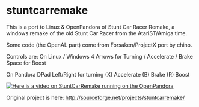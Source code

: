 # stuntcarremake

This is a port to Linux & OpenPandora of Stunt Car Racer Remake, a windows remake of the old Stunt Car Racer from the AtariST/Amiga time.

Some code (the OpenAL part) come from Forsaken/ProjectX port by chino.

Controls are:
On Linux / Windows
 4 Arrows for Turning / Accelerate / Brake
 Space for Boost

On Pandora
 DPad Left/Right for turning
 (X) Accelerate
 (B) Brake
 (R) Boost

[![Here is a video on StuntCarRemake running on the OpenPandora](https://img.youtube.com/vi/HKutH3dDrGo/0.jpg)](https://www.youtube.com/watch?v=HKutH3dDrGo)

Original project is here: http://sourceforge.net/projects/stuntcarremake/
